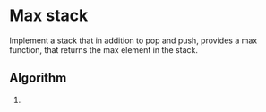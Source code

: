 # Max stack

Implement a stack that in addition to pop and push, provides a max function, that returns the max element in the stack.

## Algorithm
1.

